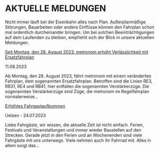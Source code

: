 AKTUELLE MELDUNGEN
==========

Nicht immer läuft bei der Eisenbahn alles nach Plan. Außerplanmäßige Störungen, Bauarbeiten oder andere Einflüsse können den Fahrplan schon mal ordentlich durcheinander bringen. Um bei solchen Beeinträchtigungen auf dem Laufenden zu bleiben, empfiehlt sich der Blick in unsere aktuellen Meldungen.

[Seit Montag, den 28. August 2023: metronom erhöht Verlässlichkeit mit Ersatzfahrplan](https://www.der-metronom.de/aktuell/ersatzfahrplan/)

 11.08.2023

Ab Montag, den 28. August 2023, fährt metronom mit einem veränderten
Fahrplan, dem sogenannten Ersatzfahrplan. Betroffen sind die Linien RE3, RB31, RE4 und RB41, hier entfallen die sogenannten Verstärkerzüge.
Die sogenannten Verstärkerzüge sind Züge, die metronom im Regelfahrplan normalerweise...

[Erhöhtes Fahrgastaufkommen](https://www.der-metronom.de/aktuell/hohes-fahrgastaufkommen/)

 Uelzen - 24.07.2023

Liebe Fahrgäste,
wir wissen, die aktuelle Zeit ist nicht einfach. Ferien, Festivals und Veranstaltungen und immer wieder Baustellen auf den Strecken. Gerade jetzt in den Ferien und an Wochenenden sind viele Fahrgäste mit uns unterwegs. Viele nehmen auch ihr Fahrrad mit. Alles in allem sorgt das...
